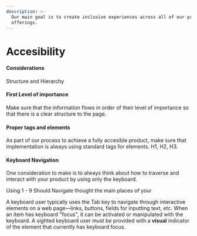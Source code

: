 ```yaml
---
description: >-
  Our main goal is to create inclusive experiences across all of our product
  offerings.
---
```


# Accesibility

#### Considerations

Structure and Hierarchy



#### First Level of importance

Make sure that the information flows in order of their level of importance so that there is a clear structure to the page.



#### Proper tags and elements

As part of our process to achieve a fully accesible product, make sure that implementation is always using standard tags for elements. H1, H2, H3. 



#### Keyboard Navigation

One consideration to make is to always think about how to traverse and interact with your product by using only the keyboard.

Using 1 - 9  Should Navigate thought the main places of your 

A keyboard user typically uses the Tab key to navigate through interactive elements on a web page—links, buttons, fields for inputting text, etc. When an item has keyboard "focus", it can be activated or manipulated with the keyboard. A sighted keyboard user must be provided with a **visual** indicator of the element that currently has keyboard focus.



